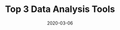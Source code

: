 ---
title: "Top 3 Data Analysis Tools"
date: 2020-03-06
categories: [external, ople]
tags: [seo, blog post, data analytics]
link: https://ople.ai/ai-blog/top-3-data-analysis-tools/
---